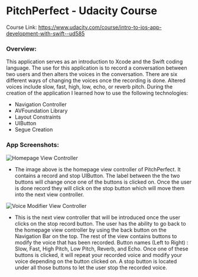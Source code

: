 # PitchPerfect - Udacity Course
Course Link: <https://www.udacity.com/course/intro-to-ios-app-development-with-swift--ud585>

### Overview:
This application serves as an introduction to Xcode and the Swift coding language. The use for this application is to record a conversation between two users and then alters the voices in the conversation. There are six different ways of changing the voices once the recording is done. Altered voices include slow, fast, high, low, echo, or reverb pitch. During the creation of the application I learned how to use the following technologies: 
+ Navigation Controller
+ AVFoundation Library 
+ Layout Constraints 
+ UIButton 
+ Segue Creation

### App Screenshots:
![Homepage View Controller](http://i64.tinypic.com/111mknl.png)
+ The image above is the homepage view controller of PitchPerfect. It contains a record and stop UIButton. The label between the the two buttons will change once one of the buttons is clicked on. Once the user is done record they will click on the stop button which will move them into the next view controller. 

![Voice Modifier View Controller](http://i68.tinypic.com/2cyfmlk.png)
+ This is the next view controller that will be introduced once the user clicks on the stop record button. The user has the ability to go back to the homepage view controller by using the back button on the Navigation Bar on the top. The rest of the view contains buttons to modify the voice that has been recorded. Button names (Left to Right) :  Slow, Fast, High Pitch, Low Pitch, Reverb, and Echo. Once one of these buttons is clicked, it will repeat your recorded voice and modify your voice depending on the button clicked on. A stop button is located under all those buttons to let the user stop the recorded voice. 

